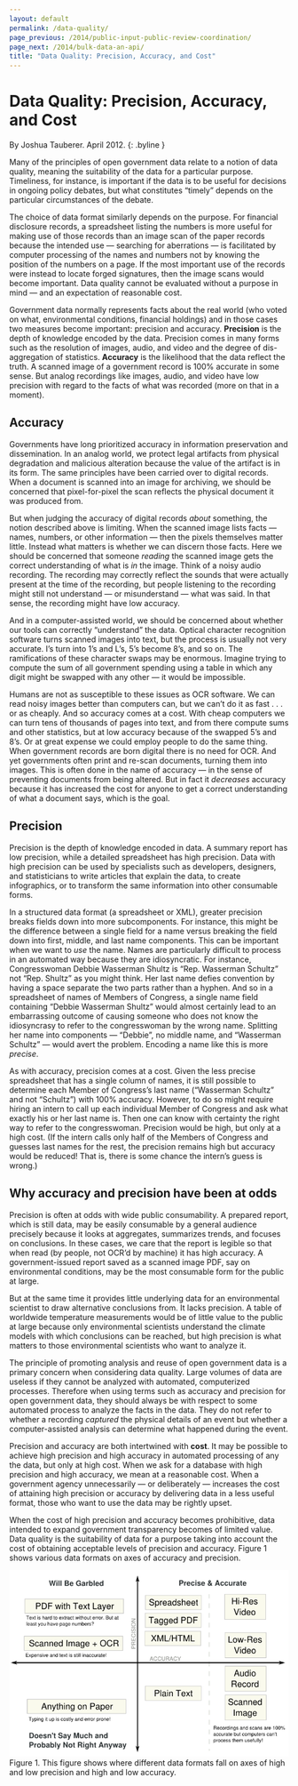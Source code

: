 ```yaml
--- 
layout: default
permalink: /data-quality/
page_previous: /2014/public-input-public-review-coordination/
page_next: /2014/bulk-data-an-api/
title: "Data Quality: Precision, Accuracy, and Cost"
---
```

Data Quality: Precision, Accuracy, and Cost
===========================================

By Joshua Tauberer. April 2012.
{: .byline }


Many of the principles of open government data relate to a notion of <span>data quality</span>, meaning the suitability of the data for a particular purpose. Timeliness, for instance, is important if the data is to be useful for decisions in ongoing policy debates, but what constitutes “<span>timely</span>” depends on the particular circumstances of the debate.

The choice of data format similarly depends on the purpose. For financial disclosure records, a spreadsheet listing the numbers is more useful for making use of those records than an image scan of the paper records because the intended use — searching for aberrations — is facilitated by computer processing of the names and numbers not by knowing the position of the numbers on a page. If the most important use of the records were instead to locate forged signatures, then the image scans would become important. Data quality cannot be evaluated without a purpose in mind — and an expectation of reasonable cost.

Government data normally represents facts about the real world (who voted on what, environmental conditions, financial holdings) and in those cases two measures become important: <span>precision</span> and <span>accuracy</span>. **Precision** is the depth of knowledge encoded by the data. Precision comes in many forms such as the resolution of images, audio, and video and the degree of dis-aggregation of statistics. **Accuracy** is the likelihood that the data reflect the truth. A scanned image of a government record is 100% accurate in some sense. But analog recordings like images, audio, and video have low precision with regard to the facts of what was recorded (more on that in a moment).

Accuracy
--------

Governments have long prioritized accuracy in information preservation and dissemination. In an analog world, we protect legal artifacts from physical degradation and malicious alteration because the value of the artifact is in its form. The same principles have been carried over to digital records. When a document is scanned into an image for archiving, we should be concerned that pixel-for-pixel the scan reflects the physical document it was produced from.

But when judging the accuracy of digital records *about* something, the notion described above is limiting. When the scanned image lists facts — names, numbers, or other information — then the pixels themselves matter little. Instead what matters is whether we can discern those facts. Here we should be concerned that someone *reading* the scanned image gets the correct understanding of what is *in* the image. Think of a noisy audio recording. The recording may correctly reflect the sounds that were actually present at the time of the recording, but people listening to the recording might still not understand — or misunderstand — what was said. In that sense, the recording might have low accuracy.

And in a computer-assisted world, we should be concerned about whether our tools can correctly “understand” the data. Optical character recognition software turns scanned images into text, but the process is usually not very accurate. I’s turn into 1’s and L’s, 5’s become 8’s, and so on. The ramifications of these character swaps may be enormous. Imagine trying to compute the sum of all government spending using a table in which any digit might be swapped with any other — it would be impossible.

Humans are not as susceptible to these issues as OCR software. We can read noisy images better than computers can, but we can’t do it as fast . . . or as cheaply. And so accuracy comes at a cost. With cheap computers we can turn tens of thousands of pages into text, and from there compute sums and other statistics, but at low accuracy because of the swapped 5’s and 8’s. Or at great expense we could employ people to do the same thing. When government records are born digital there is no need for OCR. And yet governments often print and re-scan documents, turning them into images. This is often done in the name of accuracy — in the sense of preventing documents from being altered. But in fact it *decreases* accuracy because it has increased the cost for anyone to get a correct understanding of what a document says, which is the goal.

Precision
---------

Precision is the depth of knowledge encoded in data. A summary report has low precision, while a detailed spreadsheet has high precision. Data with high precision can be used by specialists such as developers, designers, and statisticians to write articles that explain the data, to create infographics, or to transform the same information into other consumable forms.

In a structured data format (a spreadsheet or XML), greater precision breaks fields down into more subcomponents. For instance, this might be the difference between a single field for a name versus breaking the field down into first, middle, and last name components. This can be important when we want to *use* the name. Names are particularly difficult to process in an automated way because they are idiosyncratic. For instance, Congresswoman Debbie Wasserman Shultz is “Rep. Wasserman Schultz” not “Rep. Shultz” as you might think. Her last name defies convention by having a space separate the two parts rather than a hyphen. And so in a spreadsheet of names of Members of Congress, a single name field containing “Debbie Wasserman Shultz” would almost certainly lead to an embarrassing outcome of causing someone who does not know the idiosyncrasy to refer to the congresswoman by the wrong name. Splitting her name into components — “Debbie”, no middle name, and “Wasserman Schultz” — would avert the problem. Encoding a name like this is more *precise*.

As with accuracy, precision comes at a cost. Given the less precise spreadsheet that has a single column of names, it is still possible to determine each Member of Congress’s last name (“Wasserman Schultz” and not “Schultz”) with 100% accuracy. However, to do so might require hiring an intern to call up each individual Member of Congress and ask what exactly his or her last name is. Then one can know with certainty the right way to refer to the congresswoman. Precision would be high, but only at a high cost. (If the intern calls only half of the Members of Congress and guesses last names for the rest, the precision remains high but accuracy would be reduced! That is, there is some chance the intern’s guess is wrong.)

Why accuracy and precision have been at odds
--------------------------------------------

Precision is often at odds with wide public consumability. A prepared report, which is still data, may be easily consumable by a general audience precisely because it looks at aggregates, summarizes trends, and focuses on conclusions. In these cases, we care that the report is legible so that when read (by people, not OCR’d by machine) it has high accuracy. A government-issued report saved as a scanned image PDF, say on environmental conditions, may be the most consumable form for the public at large.

But at the same time it provides little underlying data for an environmental scientist to draw alternative conclusions from. It lacks precision. A table of worldwide temperature measurements would be of little value to the public at large because only environmental scientists understand the climate models with which conclusions can be reached, but high precision is what matters to those environmental scientists who want to analyze it.

The principle of promoting analysis and reuse of open government data is a primary concern when considering data quality. Large volumes of data are useless if they cannot be analyzed with automated, computerized processes. Therefore when using terms such as accuracy and precision for open government data, they should always be with respect to some automated process to analyze the facts in the data. They do not refer to whether a recording *captured* the physical details of an event but whether a computer-assisted analysis can determine what happened during the event.

Precision and accuracy are both intertwined with **<span>cost</span>**. It may be possible to achieve high precision and high accuracy in automated processing of any the data, but only at high cost. When we ask for a database with high precision and high accuracy, we mean at a reasonable cost. When a government agency unnecessarily — or deliberately — increases the cost of attaining high precision or accuracy by delivering data in a less useful format, those who want to use the data may be rightly upset.

When the cost of high precision and accuracy becomes prohibitive, data intended to expand government transparency becomes of limited value. Data quality is the suitability of data for a purpose taking into account the cost of obtaining acceptable levels of precision and accuracy. Figure 1 shows various data formats on axes of accuracy and precision.

![image](/figures/dataquality.png) <span>Figure 1. This figure shows where different data formats fall on axes of high and low precision and high and low accuracy.</span>


